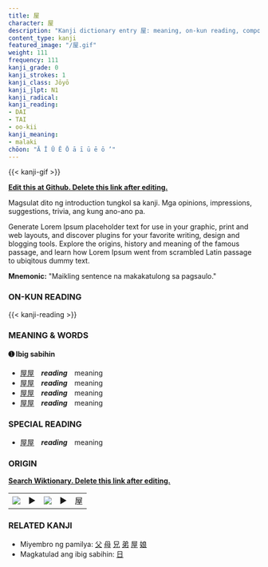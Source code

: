 ```yaml
---
title: 屋
character: 屋
description: "Kanji dictionary entry 屋: meaning, on-kun reading, compounds, origin, related kanji"
content_type: kanji
featured_image: "/屋.gif"
weight: 111
frequency: 111
kanji_grade: 0
kanji_strokes: 1
kanji_class: Jōyō
kanji_jlpt: N1
kanji_radical: 
kanji_reading: 
- DAI
- TAI
- oo-kii
kanji_meaning:
- malaki
chōon: "Ā Ī Ū Ē Ō ā ī ū ē ō ’"
---
```

[//]: # (Don't edit the line below. Kanji animated GIF code is automatically generated.)
{{< kanji-gif >}}

[//]: # (Edit below this line.)

**[Edit this at Github. Delete this link after editing.](https://github.com/tim0g/tim/tree/main/content/kanji/屋/index.md)**

Magsulat dito ng introduction tungkol sa kanji. Mga opinions, impressions, suggestions, trivia, ang kung ano-ano pa.

Generate Lorem Ipsum placeholder text for use in your graphic, print and web layouts, and discover plugins for your favorite writing, design and blogging tools. Explore the origins, history and meaning of the famous passage, and learn how Lorem Ipsum went from scrambled Latin passage to ubiqitous dummy text.
 
**Mnemonic:** "Maikling sentence na makakatulong sa pagsaulo."

### ON-KUN READING

[//]: # (Don't edit the line below. ON-KUN READING code is automatically generated.)
{{< kanji-reading >}}

### MEANING & WORDS

#### ➊ **Ibig sabihin**
  - [屋](../屋)[屋](../屋)　***reading***　meaning
  - [屋](../屋)[屋](../屋)　***reading***　meaning
  - [屋](../屋)[屋](../屋)　***reading***　meaning
  - [屋](../屋)[屋](../屋)　***reading***　meaning

### SPECIAL READING
  - [屋](../屋)[屋](../屋)　***reading***　meaning

### ORIGIN

**[Search Wiktionary. Delete this link after editing.](https://wiktionary.org/wiki/屋)**
<table class="kanji-table"><tr><td>
<img src="60px-屋-bronze.svg.png">
</td><td>▶</td><td>
<img src="60px-屋-oracle.svg.png">
</td><td>▶</td>
<td class="kanji-origin">屋</td>
</tr></table>

### RELATED KANJI
- Miyembro ng pamilya: [父](../父) [母](../母) [兄](../兄) [弟](../弟) [屋](../屋) [娘](../娘)
- Magkatulad ang ibig sabihin: [日](../日)
